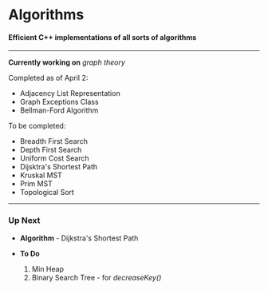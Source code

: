 # Algorithms
<h4>Efficient C++ implementations of all sorts of algorithms</h4>
<hr>
<p><strong>Currently working on</strong> <i>graph theory</i></p>
<p>Completed as of April 2:</p>
<ul>
<li>Adjacency List Representation</li>
<li>Graph Exceptions Class</li>
<li>Bellman-Ford Algorithm</li>
</ul>
<p>To be completed:</p>
<ul>
<li>Breadth First Search</li>
<li>Depth First Search</li>
<li>Uniform Cost Search</li>
<li>Dijsktra's Shortest Path</li>
<li>Kruskal MST</li>
<li>Prim MST</li>
<li>Topological Sort</li>
</ul>
<hr>
<h3>Up Next</h3>
<ul>
<li><p><b>Algorithm</b> - Dijkstra's Shortest Path</p>
<li><p><b>To Do</b></p>
<ol>
<li>Min Heap</li>
<li>Binary Search Tree - for <i>decreaseKey()</i></li>
</ol>
</li>
</ul>
